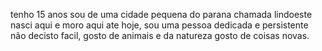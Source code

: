 tenho 15 anos sou de uma cidade pequena do parana chamada lindoeste nasci aqui e moro aqui ate hoje, sou uma pessoa dedicada e persistente não decisto facil, gosto de animais e da natureza gosto de coisas novas. 
